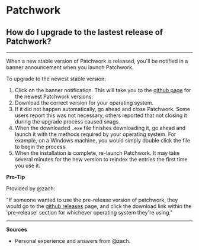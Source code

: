 # Patchwork

## How do I upgrade to the lastest release of Patchwork?
---

When a new stable version of Patchwork is released, you'll be notified in a banner announcement when you launch Patchwork.

To upgrade to the newest stable version:

1. Click on the banner notification. This will take you to the [github page](https://github.com/ssbc/patchwork/releases) for the newest Patchwork versions.
2. Download the correct version for your operating system.
3. If it did not happen automatically, go ahead and close Patchwork. Some users report this was not necessary, others reported that not closing it during the upgrade process caused snags.
4. When the downloaded `.exe` file finishes downloading it, go ahead and launch it with the methods required by your operating system. For example, on a Windows machine, you would simply double click the file to begin the process.
5. When the installation is complete, re-launch Patchwork. It may take several minutes for the new version to reindex the entries the first time you use it.

**Pro-Tip**

Provided by @zach: 

"If someone wanted to use the pre-release version of patchwork, they would go to the [github releases](https://github.com/ssbc/patchwork/releases) page, and click the download link within the 'pre-release' section for whichever operating system they're using."

---
**Sources**
* Personal experience and answers from @zach. 
